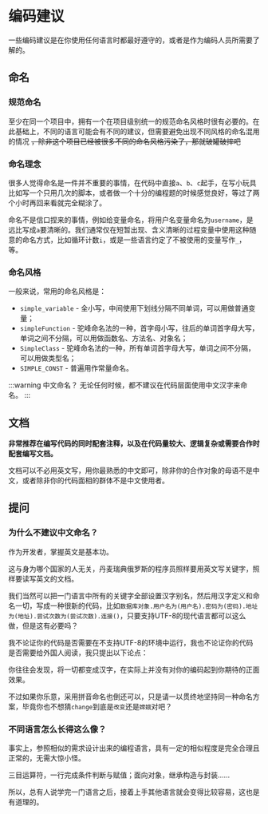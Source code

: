 # 编码建议
一些编码建议是在你使用任何语言时都最好遵守的，或者是作为编码人员所需要了解的。
## 命名
### 规范命名
至少在同一个项目中，拥有一个在项目级别统一的规范命名风格时很有必要的。在此基础上，不同的语言可能会有不同的建议，但需要避免出现不同风格的命名混用的情况 ~~，除非这个项目已经被很多不同的命名风格污染了，那就破罐破摔吧~~

### 命名理念
很多人觉得命名是一件并不重要的事情，在代码中直接`a`、`b`、`c`起手，在写小玩具比如写一个只用几次的脚本，或者做一个十分的编程题的时候感觉良好，等过了两个小时再回来看就完全糊涂了。

命名不是信口捏来的事情，例如给变量命名，将用户名变量命名为`username`，是远比写成`a`要清晰的。我们通常仅在短暂出现、含义清晰的过程变量中使用这种随意的命名方式，比如循环计数`i`，或是一些语言约定了不被使用的变量写作`_`，等。

### 命名风格
一般来说，常用的命名风格是：
* `simple_variable` - 全小写，中间使用下划线分隔不同单词，可以用做普通变量；
* `simpleFunction` - 驼峰命名法的一种，首字母小写，往后的单词首字母大写，单词之间不分隔，可以用做函数名、方法名、对象名；
* `SimpleClass` - 驼峰命名法的一种，所有单词首字母大写，单词之间不分隔，可以用做类型名；
* `SIMPLE_CONST` - 普遍用作常量命名。

:::warning 中文命名？
无论任何时候，都不建议在代码层面使用中文汉字来命名。
:::

## 文档
**非常推荐在编写代码的同时配套注释，以及在代码量较大、逻辑复杂或需要合作时配套编写文档。**

文档可以不必用英文写，用你最熟悉的中文即可，除非你的合作对象的母语不是中文，或者除非你的代码面相的群体不是中文使用者。

## 提问
### 为什么不建议中文命名？
作为开发者，掌握英文是基本功。

这与身为哪个国家的人无关，丹麦瑞典俄罗斯的程序员照样要用英文写关键字，照样要读写英文的文档。

我们当然可以把一门语言中所有的关键字全部设置汉字别名，然后用汉字定义和命名一切，写成一种很新的代码，比如`数据库对象.用户名为(用户名).密码为(密码).地址为(地址).尝试次数为(尝试次数).连接()`，只要支持UTF-8的现代语言都可以这么做，但是这有必要吗？

我不论证你的代码是否需要在不支持UTF-8的环境中运行，我也不论证你的代码是否需要给外国人阅读，我只提出以下论点：

你往往会发现，将一切都变成汉字，在实际上并没有对你的编码起到你期待的正面效果。

不过如果你乐意，采用拼音命名也倒还可以，只是请一以贯终地坚持同一种命名方案，毕竟你也不想猜`change`到底是`改变`还是`嫦娥`对吧？

### 不同语言怎么长得这么像？
事实上，参照相似的需求设计出来的编程语言，具有一定的相似程度是完全合理且正常的，无需大惊小怪。

三目运算符，一行完成条件判断与赋值；面向对象，继承构造与封装……

所以，总有人说学完一门语言之后，接着上手其他语言就会变得比较容易，这也是有道理的。